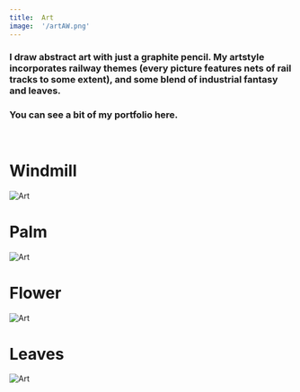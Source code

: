 ```yaml
---
title:  Art
image:  '/artAW.png'
---
```

### I draw abstract art with just a graphite pencil. My artstyle incorporates railway themes (every picture features nets of rail tracks to some extent), and some blend of industrial fantasy and leaves. 

### You can see a bit of my portfolio here.

‎
# Windmill
![Art](/artAW.png)

# Palm
![Art](/artBW.png)

# Flower
![Art](/artCW.png)

# Leaves
![Art](/artDW.png)

